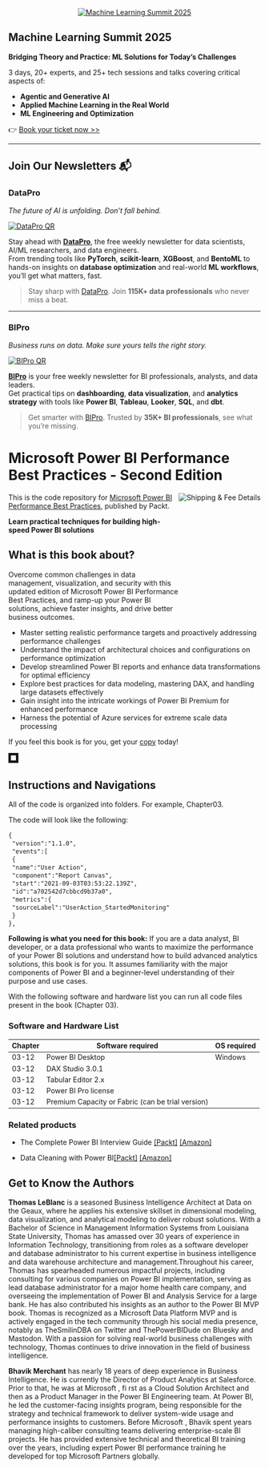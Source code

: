 <p align="center"><a href="https://packt.link/mlsumgh"><img src="https://static.packt-cdn.com/assets/images/ML Summit Banner v3 1200x627.png" alt="Machine Learning Summit 2025"/></a></p>

## Machine Learning Summit 2025
**Bridging Theory and Practice: ML Solutions for Today’s Challenges**

3 days, 20+ experts, and 25+ tech sessions and talks covering critical aspects of:
- **Agentic and Generative AI**
- **Applied Machine Learning in the Real World**
- **ML Engineering and Optimization**

👉 [Book your ticket now >>](https://packt.link/mlsumgh)

---

## Join Our Newsletters 📬

### DataPro  
*The future of AI is unfolding. Don’t fall behind.*

<p><a href="https://landing.packtpub.com/subscribe-datapronewsletter/?link_from_packtlink=yes"><img src="https://static.packt-cdn.com/assets/images/DataPro NL QR Code.png" alt="DataPro QR" width="150"/></a></p>

Stay ahead with [**DataPro**](https://landing.packtpub.com/subscribe-datapronewsletter/?link_from_packtlink=yes), the free weekly newsletter for data scientists, AI/ML researchers, and data engineers.  
From trending tools like **PyTorch**, **scikit-learn**, **XGBoost**, and **BentoML** to hands-on insights on **database optimization** and real-world **ML workflows**, you’ll get what matters, fast.

> Stay sharp with [DataPro](https://landing.packtpub.com/subscribe-datapronewsletter/?link_from_packtlink=yes). Join **115K+ data professionals** who never miss a beat.

---

### BIPro  
*Business runs on data. Make sure yours tells the right story.*

<p><a href="https://landing.packtpub.com/subscribe-bipro-newsletter/?link_from_packtlink=yes"><img src="https://static.packt-cdn.com/assets/images/BIPro NL QR Code.png" alt="BIPro QR" width="150"/></a></p>

[**BIPro**](https://landing.packtpub.com/subscribe-bipro-newsletter/?link_from_packtlink=yes) is your free weekly newsletter for BI professionals, analysts, and data leaders.  
Get practical tips on **dashboarding**, **data visualization**, and **analytics strategy** with tools like **Power BI**, **Tableau**, **Looker**, **SQL**, and **dbt**.

> Get smarter with [BIPro](https://landing.packtpub.com/subscribe-bipro-newsletter/?link_from_packtlink=yes). Trusted by **35K+ BI professionals**, see what you’re missing.

# Microsoft Power BI Performance Best Practices - Second Edition

<a href="https://www.packtpub.com/en-in/product/microsoft-power-bi-performance-best-practices-9781835082256"><img src="https://content.packt.com/_/image/original/B21260/cover_image_large.jpg" alt="Shipping & Fee Details" height="256px" align="right"></a>

This is the code repository for [Microsoft Power BI Performance Best Practices](https://www.packtpub.com/en-in/product/microsoft-power-bi-performance-best-practices-9781835082256), published by Packt.

**Learn practical techniques for building high-speed Power BI solutions**

## What is this book about?
Overcome common challenges in data management, visualization, and security with this updated edition of Microsoft Power BI Performance Best Practices, and ramp-up your Power BI solutions, achieve faster insights, and drive better business outcomes.

* Master setting realistic performance targets and proactively addressing performance challenges
* Understand the impact of architectural choices and configurations on performance optimization
* Develop streamlined Power BI reports and enhance data transformations for optimal efficiency
* Explore best practices for data modeling, mastering DAX, and handling large datasets effectively
* Gain insight into the intricate workings of Power BI Premium for enhanced performance
* Harness the potential of Azure services for extreme scale data processing

If you feel this book is for you, get your [copy](https://www.amazon.com/dp/1835082254) today!

<a href="https://www.packtpub.com/?utm_source=github&utm_medium=banner&utm_campaign=GitHubBanner"><img src="https://raw.githubusercontent.com/PacktPublishing/GitHub/master/GitHub.png" 
alt="https://www.packtpub.com/" border="5" /></a>

## Instructions and Navigations
All of the code is organized into folders. For example, Chapter03.

The code will look like the following:
```
{
 "version":"1.1.0",
 "events":[
 {
 "name":"User Action",
 "component":"Report Canvas",
 "start":"2021-09-03T03:53:22.139Z",
 "id":"a702542d7cbbcd9b37a0",
 "metrics":{
 "sourceLabel":"UserAction_StartedMonitoring"
 }
},

```

**Following is what you need for this book:**
If you are a data analyst, BI developer, or a data professional who wants to maximize the performance of your Power BI solutions and understand how to build advanced analytics solutions, this book is for you. It assumes familiarity with the major components of Power BI and a beginner-level understanding of their purpose and use cases.

With the following software and hardware list you can run all code files present in the book (Chapter 03).
### Software and Hardware List
| Chapter | Software required | OS required |
| -------- | ------------------------------------ | ----------------------------------- |
| 03-12 |Power BI Desktop | Windows |
| 03-12 | DAX Studio 3.0.1 |  |
| 03-12   | Tabular Editor 2.x |                |
| 03-12   | Power BI Pro license |              |
| 03-12   | Premium Capacity or Fabric (can be trial version) |              |


### Related products
* The Complete Power BI Interview Guide [[Packt]](https://www.packtpub.com/en-in/product/the-complete-power-bi-interview-guide-9781805120674?type=subscription) [[Amazon]](https://www.amazon.com/dp/1805120670)

* Data Cleaning with Power BI[[Packt]](https://www.packtpub.com/en-in/product/data-cleaning-with-power-bi-9781805126409?type=subscription) [[Amazon]](https://www.amazon.com/dp/1805126407)

## Get to Know the Authors
**Thomas LeBlanc**
is a seasoned Business Intelligence Architect at Data on the Geaux, where he applies his extensive skillset in dimensional modeling, data visualization, and analytical modeling to deliver robust solutions. With a Bachelor of Science in Management Information Systems from Louisiana State University, Thomas has amassed over 30 years of experience in Information Technology, transitioning from roles as a software developer and database administrator to his current expertise in business intelligence and data warehouse architecture and management.Throughout his career, Thomas has spearheaded numerous impactful projects, including consulting for various companies on Power BI implementation, serving as lead database administrator for a major home health care company, and overseeing the implementation of Power BI and Analysis Service for a large bank. He has also contributed his insights as an author to the Power BI MVP book.
Thomas is recognized as a Microsoft Data Platform MVP and is actively engaged in the tech community through his social media presence, notably as TheSmilinDBA on Twitter and ThePowerBIDude on Bluesky and Mastodon. With a passion for solving real-world business challenges with technology, Thomas continues to drive innovation in the field of business intelligence.

**Bhavik Merchant** 
has nearly 18 years of deep experience in Business Intelligence. He is currently the 
Director of Product Analytics at Salesforce. Prior to that, he was at Microsoft , fi rst as a Cloud Solution 
Architect and then as a Product Manager in the Power BI Engineering team. At Power BI, he led the 
customer-facing insights program, being responsible for the strategy and technical framework to 
deliver system-wide usage and performance insights to customers. Before Microsoft , Bhavik spent 
years managing high-caliber consulting teams delivering enterprise-scale BI projects. He has provided 
extensive technical and theoretical BI training over the years, including expert Power BI performance 
training he developed for top Microsoft Partners globally.

